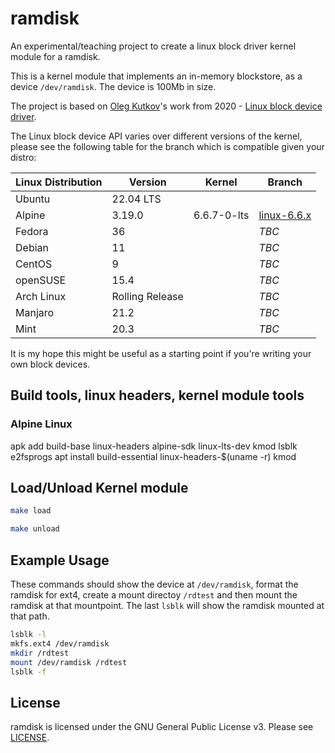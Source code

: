 # ramdisk

An experimental/teaching project to create a linux block driver kernel module for a ramdisk.

This is a kernel module that implements an in-memory blockstore, as a device `/dev/ramdisk`. The device is 100Mb in size.

The project is based on [Oleg Kutkov](https://olegkutkov.me/)'s work from 2020 - [Linux block device driver](https://olegkutkov.me/2020/02/10/linux-block-device-driver/).

The Linux block device API varies over different versions of the kernel, please see the following table for the branch which is compatible given your distro:

| Linux Distribution | Version          | Kernel        | Branch                                   |
|--------------------|------------------|---------------|------------------------------------------|
| Ubuntu             | 22.04 LTS        |               |                                          |
| Alpine             | 3.19.0           | 6.6.7-0-lts   | [linux-6.6.x](/ramdisk/tree/linux-6.6.x) |
| Fedora             | 36               |               | *TBC*                                    |
| Debian             | 11               |               | *TBC*                                    |
| CentOS             | 9                |               | *TBC*                                    |
| openSUSE           | 15.4             |               | *TBC*                                    |
| Arch Linux         | Rolling Release  |               | *TBC*                                    |
| Manjaro            | 21.2             |               | *TBC*                                    |
| Mint               | 20.3             |               | *TBC*                                    |

It is my hope this might be useful as a starting point if you're writing your own block devices.

## Build tools, linux headers, kernel module tools

### Alpine Linux 

apk add build-base linux-headers alpine-sdk linux-lts-dev kmod lsblk e2fsprogs
apt install build-essential linux-headers-$(uname -r) kmod 

## Load/Unload Kernel module

```bash
make load
```

```bash
make unload
```

## Example Usage

These commands should show the device at `/dev/ramdisk`, format the ramdisk for ext4, create a mount directoy `/rdtest` and then mount the ramdisk at that mountpoint. The last `lsblk` will show the ramdisk mounted at that path.

```bash
lsblk -l
mkfs.ext4 /dev/ramdisk
mkdir /rdtest
mount /dev/ramdisk /rdtest
lsblk -f
```

## License

ramdisk is licensed under the GNU General Public License v3. Please see [LICENSE](LICENSE).

